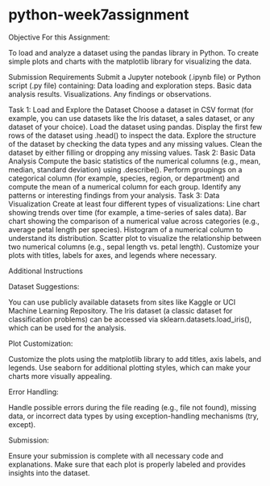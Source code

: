 # python-week7assignment

Objective For this Assignment:

To load and analyze a dataset using the pandas library in Python.
To create simple plots and charts with the matplotlib library for visualizing the data.



Submission Requirements
Submit a Jupyter notebook (.ipynb file) or Python script (.py file) containing:
Data loading and exploration steps.
Basic data analysis results.
Visualizations.
Any findings or observations.


Task 1: Load and Explore the Dataset
Choose a dataset in CSV format (for example, you can use datasets like the Iris dataset, a sales dataset, or any dataset of your choice).
Load the dataset using pandas.
Display the first few rows of the dataset using .head() to inspect the data.
Explore the structure of the dataset by checking the data types and any missing values.
Clean the dataset by either filling or dropping any missing values.
Task 2: Basic Data Analysis
Compute the basic statistics of the numerical columns (e.g., mean, median, standard deviation) using .describe().
Perform groupings on a categorical column (for example, species, region, or department) and compute the mean of a numerical column for each group.
Identify any patterns or interesting findings from your analysis.
Task 3: Data Visualization
Create at least four different types of visualizations:
Line chart showing trends over time (for example, a time-series of sales data).
Bar chart showing the comparison of a numerical value across categories (e.g., average petal length per species).
Histogram of a numerical column to understand its distribution.
Scatter plot to visualize the relationship between two numerical columns (e.g., sepal length vs. petal length).
Customize your plots with titles, labels for axes, and legends where necessary.



Additional Instructions

Dataset Suggestions:

You can use publicly available datasets from sites like Kaggle or UCI Machine Learning Repository.
The Iris dataset (a classic dataset for classification problems) can be accessed via sklearn.datasets.load_iris(), which can be used for the analysis.

Plot Customization:

Customize the plots using the matplotlib library to add titles, axis labels, and legends.
Use seaborn for additional plotting styles, which can make your charts more visually appealing.

Error Handling:

Handle possible errors during the file reading (e.g., file not found), missing data, or incorrect data types by using exception-handling mechanisms (try, except).

Submission:

Ensure your submission is complete with all necessary code and explanations. Make sure that each plot is properly labeled and provides insights into the dataset.
